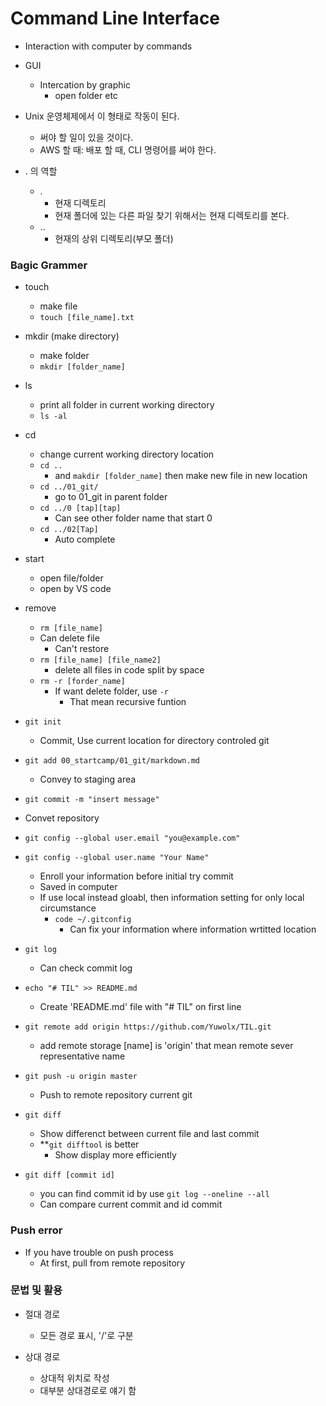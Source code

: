 # Command Line Interface
- Interaction with computer by commands
- GUI
    - Intercation by graphic
        - open folder etc 

- Unix 운영체제에서 이 형태로 작동이 된다.
    - 써야 할 일이 있을 것이다.
    - AWS 할 때: 배포 할 때, CLI 명령어를 써야 한다.

- . 의 역할
    - . 
        - 현재 디렉토리
        - 현재 폴더에 있는 다른 파일 찾기 위해서는 현재 디렉토리를 본다.
    - ..
        - 현재의 상위 디렉토리(부모 폴더)

### Bagic Grammer
- touch
    - make file
    - `touch [file_name].txt`

- mkdir (make directory)
    - make folder
    - `mkdir [folder_name]`

- ls
    - print all folder in current working directory
    - `ls -al`

- cd
    - change current working directory location
    - `cd ..`
        - and `makdir [folder_name]` then make new file in new location
    - `cd ../01_git/`
        - go to 01_git in parent folder
    - `cd ../0 [tap][tap]`
        - Can see other folder name that start 0
    - `cd ../02[Tap]`
        - Auto complete

- start
    - open file/folder
    - open by VS code

- remove
    - `rm [file_name]`
    - Can delete file
        - Can't restore
    - `rm [file_name] [file_name2]`
        - delete all files in code split by space
    - `rm -r [forder_name]`
        - If want delete folder, use `-r`
            - That mean recursive funtion

- `git init`
    - Commit, Use current location for directory controled git

- `git add 00_startcamp/01_git/markdown.md`
    - Convey to staging area

- `git commit -m "insert message"`
 - Convet repository

- `git config --global user.email "you@example.com"`
- `git config --global user.name "Your Name"`
    - Enroll your information before initial try commit
    - Saved in computer 
    - If use local instead gloabl, then information setting for only local circumstance
        - `code ~/.gitconfig`
            - Can fix your information where information wrtitted location

- `git log`
    - Can check commit log

- `echo "# TIL" >> README.md`
    - Create 'README.md' file with "# TIL" on first line

- `git remote add origin https://github.com/Yuwolx/TIL.git`
    - add remote storage [name] is 'origin' that mean remote sever representative name

- `git push -u origin master`
    - Push to remote repository current git

- `git diff`
    - Show differenct between current file and last commit
    - **`git difftool` is better
        - Show display more efficiently

- `git diff [commit id]`
    - you can find commit id by use `git log --oneline --all`
    - Can compare current commit and id commit

### Push error
- If you have trouble on push process
    - At first, pull from remote repository


### 문법 및 활용
- 절대 경로
    - 모든 경로 표시, '/'로 구분

- 상대 경로
    - 상대적 위치로 작성
    - 대부분 상대경로로 얘기 함
